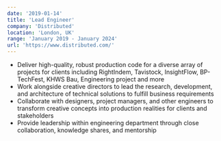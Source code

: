 ```yaml
---
date: '2019-01-14'
title: 'Lead Engineer'
company: 'Distributed'
location: 'London, UK'
range: 'January 2019 - January 2024'
url: 'https://www.distributed.com/'
---
```


- Deliver high-quality, robust production code for a diverse array of projects for clients including RightIndem, Tavistock, InsightFlow, BP-TechFest, KHWS Bau, Engineering project and more
- Work alongside creative directors to lead the research, development, and architecture of technical solutions to fulfill business requirements
- Collaborate with designers, project managers, and other engineers to transform creative concepts into production realities for clients and stakeholders
- Provide leadership within engineering department through close collaboration, knowledge shares, and mentorship
